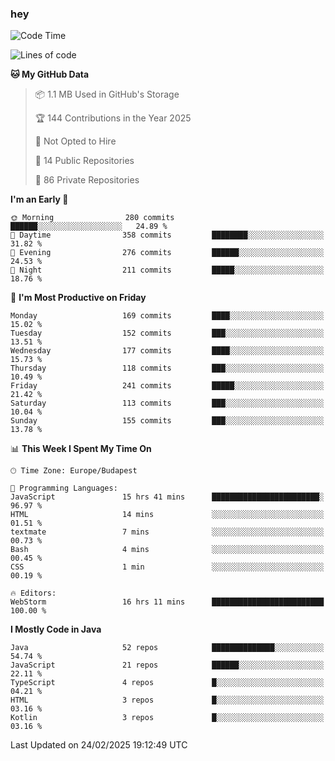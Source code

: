 ### hey

<!--START_SECTION:waka-->
![Code Time](http://img.shields.io/badge/Code%20Time-1%2C106%20hrs%2057%20mins-blue)

![Lines of code](https://img.shields.io/badge/From%20Hello%20World%20I%27ve%20Written-1.8%20million%20lines%20of%20code-blue)

**🐱 My GitHub Data** 

> 📦 1.1 MB Used in GitHub's Storage 
 > 
> 🏆 144 Contributions in the Year 2025
 > 
> 🚫 Not Opted to Hire
 > 
> 📜 14 Public Repositories 
 > 
> 🔑 86 Private Repositories 
 > 
**I'm an Early 🐤** 

```text
🌞 Morning                280 commits         ██████░░░░░░░░░░░░░░░░░░░   24.89 % 
🌆 Daytime                358 commits         ████████░░░░░░░░░░░░░░░░░   31.82 % 
🌃 Evening                276 commits         ██████░░░░░░░░░░░░░░░░░░░   24.53 % 
🌙 Night                  211 commits         █████░░░░░░░░░░░░░░░░░░░░   18.76 % 
```
📅 **I'm Most Productive on Friday** 

```text
Monday                   169 commits         ████░░░░░░░░░░░░░░░░░░░░░   15.02 % 
Tuesday                  152 commits         ███░░░░░░░░░░░░░░░░░░░░░░   13.51 % 
Wednesday                177 commits         ████░░░░░░░░░░░░░░░░░░░░░   15.73 % 
Thursday                 118 commits         ███░░░░░░░░░░░░░░░░░░░░░░   10.49 % 
Friday                   241 commits         █████░░░░░░░░░░░░░░░░░░░░   21.42 % 
Saturday                 113 commits         ███░░░░░░░░░░░░░░░░░░░░░░   10.04 % 
Sunday                   155 commits         ███░░░░░░░░░░░░░░░░░░░░░░   13.78 % 
```


📊 **This Week I Spent My Time On** 

```text
🕑︎ Time Zone: Europe/Budapest

💬 Programming Languages: 
JavaScript               15 hrs 41 mins      ████████████████████████░   96.97 % 
HTML                     14 mins             ░░░░░░░░░░░░░░░░░░░░░░░░░   01.51 % 
textmate                 7 mins              ░░░░░░░░░░░░░░░░░░░░░░░░░   00.73 % 
Bash                     4 mins              ░░░░░░░░░░░░░░░░░░░░░░░░░   00.45 % 
CSS                      1 min               ░░░░░░░░░░░░░░░░░░░░░░░░░   00.19 % 

🔥 Editors: 
WebStorm                 16 hrs 11 mins      █████████████████████████   100.00 % 
```

**I Mostly Code in Java** 

```text
Java                     52 repos            ██████████████░░░░░░░░░░░   54.74 % 
JavaScript               21 repos            ██████░░░░░░░░░░░░░░░░░░░   22.11 % 
TypeScript               4 repos             █░░░░░░░░░░░░░░░░░░░░░░░░   04.21 % 
HTML                     3 repos             █░░░░░░░░░░░░░░░░░░░░░░░░   03.16 % 
Kotlin                   3 repos             █░░░░░░░░░░░░░░░░░░░░░░░░   03.16 % 
```




 Last Updated on 24/02/2025 19:12:49 UTC
<!--END_SECTION:waka-->
